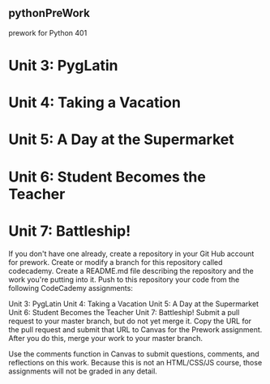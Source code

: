 ## pythonPreWork
prework for Python 401

# Unit 3: PygLatin

# Unit 4: Taking a Vacation

# Unit 5: A Day at the Supermarket

# Unit 6: Student Becomes the Teacher

# Unit 7: Battleship!



If you don't have one already, create a repository in your Git Hub account for prework. Create or modify a branch for this repository called codecademy. Create a README.md file describing the repository and the work you're putting into it. Push to this repository your code from the following CodeCademy assignments:

Unit 3: PygLatin
Unit 4: Taking a Vacation
Unit 5: A Day at the Supermarket
Unit 6: Student Becomes the Teacher
Unit 7: Battleship!
Submit a pull request to your master branch, but do not yet merge it. Copy the URL for the pull request and submit that URL to Canvas for the Prework assignment. After you do this, merge your work to your master branch.

Use the comments function in Canvas to submit questions, comments, and reflections on this work. Because this is not an HTML/CSS/JS course, those assignments will not be graded in any detail.
